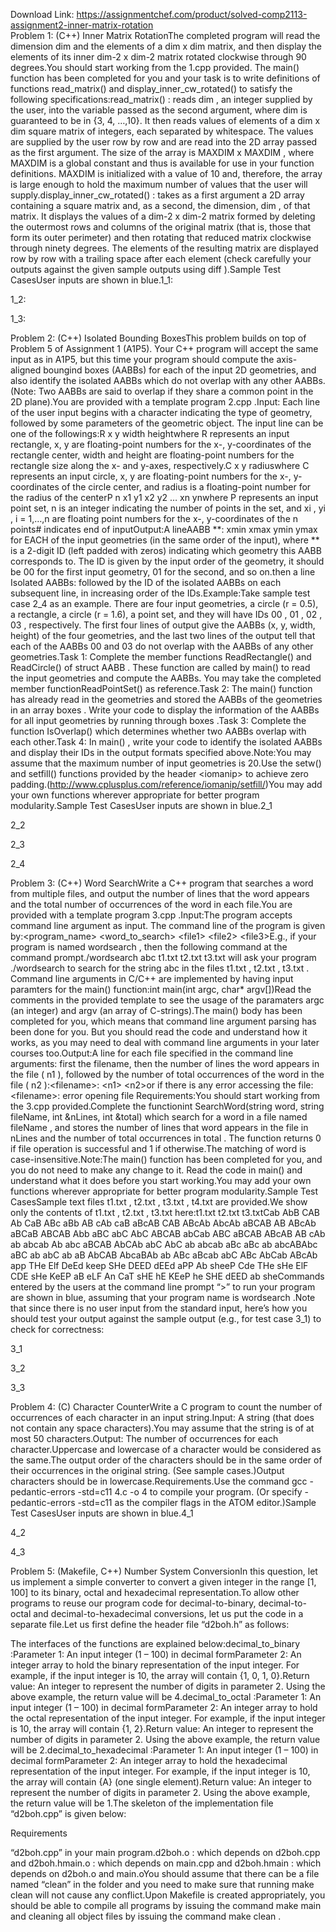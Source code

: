 Download Link: https://assignmentchef.com/product/solved-comp2113-assignment2-inner-matrix-rotation
<br>
Problem 1: (C++) Inner Matrix RotationThe completed program will read the dimension dim and the elements of a dim x dim matrix, and then display the elements of its inner dim-2 x dim-2 matrix rotated clockwise through 90 degrees.You should start working from the 1.cpp provided. The main() function has been completed for you and your task is to write definitions of functions read_matrix() and display_inner_cw_rotated() to satisfy the following specifications:read_matrix() : reads dim , an integer supplied by the user, into the variable passed as the second argument, where dim is guaranteed to be in {3, 4, …,10}. It then reads values of elements of a dim x dim square matrix of integers, each separated by whitespace. The values are supplied by the user row by row and are read into the 2D array passed as the first argument. The size of the array is MAXDIM x MAXDIM , where MAXDIM is a global constant and thus is available for use in your function definitions. MAXDIM is initialized with a value of 10 and, therefore, the array is large enough to hold the maximum number of values that the user will supply.display_inner_cw_rotated() : takes as a first argument a 2D array containing a square matrix and, as a second, the dimension, dim , of that matrix. It displays the values of a dim-2 x dim-2 matrix formed by deleting the outermost rows and columns of the original matrix (that is, those that form its outer perimeter) and then rotating that reduced matrix clockwise through ninety degrees. The elements of the resulting matrix are displayed row by row with a trailing space after each element (check carefully your outputs against the given sample outputs using diff ).Sample Test CasesUser inputs are shown in blue.1_1:

1_2:

1_3:

Problem 2: (C++) Isolated Bounding BoxesThis problem builds on top of Problem 5 of Assignment 1 (A1P5). Your C++ program will accept the same input as in A1P5, but this time your program should compute the axis-aligned boungind boxes (AABBs) for each of the input 2D geometries, and also identify the isolated AABBs which do not overlap with any other AABBs. (Note: Two AABBs are said to overlap if they share a common point in the 2D plane).You are provided with a template program 2.cpp .Input: Each line of the user input begins with a character indicating the type of geometry, followed by some parameters of the geometric object. The input line can be one of the followings:R x y width heightwhere R represents an input rectangle, x, y are floating-point numbers for the x-, y-coordinates of the rectangle center, width and height are floating-point numbers for the rectangle size along the x- and y-axes, respectively.C x y radiuswhere C represents an input circle, x, y are floating-point numbers for the x-, y-coordinates of the circle center, and radius is a floating-point number for the radius of the centerP n x1 y1 x2 y2 … xn ynwhere P represents an input point set, n is an integer indicating the number of points in the set, and xi , yi , i = 1,…,n are floating point numbers for the x-, y-coordinates of the n points# indicates end of inputOutput:A lineAABB **: xmin xmax ymin ymax for EACH of the input geometries (in the same order of the input), where ** is a 2-digit ID (left padded with zeros) indicating which geometry this AABB corresponds to. The ID is given by the input order of the geometry, it should be 00 for the first input geometry, 01 for the second, and so on.then a line Isolated AABBs: followed by the ID of the isolated AABBs on each subsequent line, in increasing order of the IDs.Example:Take sample test case 2_4 as an example. There are four input geometries, a circle (r = 0.5), a rectangle, a circle (r = 1.6), a point set, and they will have IDs 00 , 01 , 02 , 03 , respectively. The first four lines of output give the AABBs (x, y, width, height) of the four geometries, and the last two lines of the output tell that each of the AABBs 00 and 03 do not overlap with the AABBs of any other geometries.Task 1: Complete the member functions ReadRectangle() and ReadCircle() of struct AABB . These function are called by main() to read the input geometries and compute the AABBs. You may take the completed member functionReadPointSet() as reference.Task 2: The main() function has already read in the geometries and stored the AABBs of the geometries in an array boxes . Write your code to display the information of the AABBs for all input geometries by running through boxes .Task 3: Complete the function IsOverlap() which determines whether two AABBs overlap with each other.Task 4: In main() , write your code to identify the isolated AABBs and display their IDs in the output formats specified above.Note:You may assume that the maximum number of input geometries is 20.Use the setw() and setfill() functions provided by the header &lt;iomanip&gt; to achieve zero padding.(http://www.cplusplus.com/reference/iomanip/setfill/)You may add your own functions wherever appropriate for better program modularity.Sample Test CasesUser inputs are shown in blue.2_1

2_2

2_3

2_4

Problem 3: (C++) Word SearchWrite a C++ program that searches a word from multiple files, and output the number of lines that the word appears and the total number of occurrences of the word in each file.You are provided with a template program 3.cpp .Input:The program accepts command line argument as input. The command line of the program is given by:&lt;program_name&gt; &lt;word_to_search&gt; &lt;file1&gt; &lt;file2&gt; &lt;file3&gt;E.g., if your program is named wordsearch , then the following command at the command prompt./wordsearch abc t1.txt t2.txt t3.txt will ask your program ./wordsearch to search for the string abc in the files t1.txt , t2.txt , t3.txt . Command line arguments in C/C++ are implemented by having input paramters for the main() function:int main(int argc, char* argv[])Read the comments in the provided template to see the usage of the paramaters argc (an integer) and argv (an array of C-strings).The main() body has been completed for you, which means that command line argument parsing has been done for you. But you should read the code and understand how it works, as you may need to deal with command line arguments in your later courses too.Output:A line for each file specified in the command line arguments: first the filename, then the number of lines the word appears in the file ( n1 ), followed by the number of total occurrences of the word in the file ( n2 ):&lt;filename&gt;: &lt;n1&gt; &lt;n2&gt;or if there is any error accessing the file:&lt;filename&gt;: error opening file Requirements:You should start working from the 3.cpp provided.Complete the functionint SearchWord(string word, string fileName, int &amp;nLines, int &amp;total) which search for a word in a file named fileName , and stores the number of lines that word appears in the file in nLines and the number of total occurrences in total . The function returns 0 if file operation is successful and 1 if otherwise.The matching of word is case-insensitive.Note:The main() function has been completed for you, and you do not need to make any change to it. Read the code in main() and understand what it does before you start working.You may add your own functions wherever appropriate for better program modularity.Sample Test CasesSample text files t1.txt , t2.txt , t3.txt , t4.txt are provided.We show only the contents of t1.txt , t2.txt , t3.txt here:t1.txt t2.txt t3.txtCab AbB CAB Ab CaB ABc aBb AB cAb caB aBcAB CAB ABcAb AbcAb aBCAB AB ABcAb aBCaB ABCAB Abb aBC abC AbC ABCAB abCab ABC aBCAB ABcAB AB cAb ab abcab Ab abc aBCAB AbCAb abC AbC ab abcab aBc aBc ab abcABAbc aBC ab abC ab aB AbCAB AbcaBAb ab ABc aBcab abC ABc AbCab ABcAb app THe Elf DeEd keep SHe DEED dEEd aPP Ab sheeP Cde THe sHe ElF CDE sHe KeEP aB eLF An CaT sHE hE KEeP he SHE dEED ab sheCommands entered by the users at the command line prompt “&gt;” to run your program are shown in blue, assuming that your program name is wordsearch .Note that since there is no user input from the standard input, here’s how you should test your output against the sample output (e.g., for test case 3_1) to check for correctness:

3_1

3_2

3_3

Problem 4: (C) Character CounterWrite a C program to count the number of occurrences of each character in an input string.Input: A string (that does not contain any space characters).You may assume that the string is of at most 50 characters.Output: The number of occurrences for each character.Uppercase and lowercase of a character would be considered as the same.The output order of the characters should be in the same order of their occurrences in the original string. (See sample cases.)Output characters should be in lowercase.Requirements.Use the command gcc -pedantic-errors -std=c11 4.c -o 4 to compile your program. (Or specify -pedantic-errors -std=c11 as the compiler flags in the ATOM editor.)Sample Test CasesUser inputs are shown in blue.4_1

4_2

4_3

Problem 5: (Makefile, C++) Number System ConversionIn this question, let us implement a simple converter to convert a given integer in the range [1, 100] to its binary, octal and hexadecimal representation.To allow other programs to reuse our program code for decimal-to-binary, decimal-to-octal and decimal-to-hexadecimal conversions, let us put the code in a separate file.Let us first define the header file “d2boh.h” as follows:

The interfaces of the functions are explained below:decimal_to_binary :Parameter 1: An input integer (1 – 100) in decimal formParameter 2: An integer array to hold the binary representation of the input integer. For example, if the input integer is 10, the array will contain {1, 0, 1, 0}.Return value: An integer to represent the number of digits in parameter 2. Using the above example, the return value will be 4.decimal_to_octal :Parameter 1: An input integer (1 – 100) in decimal formParameter 2: An integer array to hold the octal representation of the input integer. For example, if the input integer is 10, the array will contain {1, 2}.Return value: An integer to represent the number of digits in parameter 2. Using the above example, the return value will be 2.decimal_to_hexadecimal :Parameter 1: An input integer (1 – 100) in decimal formParameter 2: An integer array to hold the hexadecimal representation of the input integer. For example, if the input integer is 10, the array will contain {A} (one single element).Return value: An integer to represent the number of digits in parameter 2. Using the above example, the return value will be 1.The skeleton of the implementation file “d2boh.cpp” is given below:

Requirements

“d2boh.cpp” in your main program.d2boh.o : which depends on d2boh.cpp and d2boh.hmain.o : which depends on main.cpp and d2boh.hmain : which depends on d2boh.o and main.oYou should assume that there can be a file named “clean” in the folder and you need to make sure that running make clean will not cause any conflict.Upon Makefile is created appropriately, you should be able to compile all programs by issuing the command make main and cleaning all object files by issuing the command make clean .